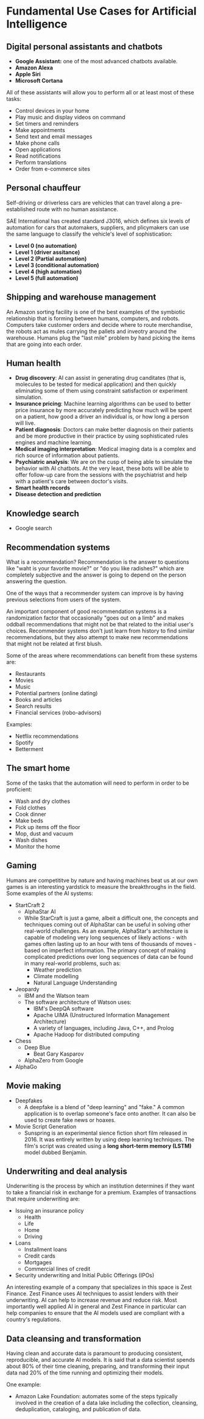 # Fundamental Use Cases for Artificial Intelligence

## Digital personal assistants and chatbots

- **Google Assistant:** one of the most advanced chatbots available.
- **Amazon Alexa**
- **Apple Siri**
- **Microsoft Cortana**

All of these assistants will allow you to perform all or at least most of these tasks:

- Control devices in your home
- Play music and display videos on command
- Set timers and reminders
- Make appointments
- Send text and email messages
- Make phone calls
- Open applications
- Read notifications
- Perform translations
- Order from e-commerce sites

## Personal chauffeur

Self-driving or driverless cars are vehicles that can travel along a pre-established route with no human assistance.

SAE International has created standard J3016, which defines six levels of automation for cars that automakers, suppliers, and plicymakers can use the same language to classify the vehicle's level of sophistication:

- **Level 0 (no automation)**
- **Level 1 (driver assitance)**
- **Level 2 (Partial automation)**
- **Level 3 (conditional automation)**
- **Level 4 (high automation)**
- **Level 5 (full automation)**

## Shipping and warehouse management

An Amazon sorting facility is one of the best examples of the symbiotic relationship that is forming between humans, computers, and robots. Computers take customer orders and decide where to route merchandise, the robots act as mules carrying the pallets and inveotry around the warehouse. Humans plug the "last mile" problem by hand picking the items that are going into each order.

## Human health

- **Drug discovery**: AI can assist in generating drug canditates (that is, molecules to be tested for medical application) and then quickly eliminating some of them using constraint satisfaction or experiment simulation.
- **Insurance pricing**: Machine learning algorithms can be used to better price insurance by more accurately predicting how much will be spent on a patient, how good a driver an individual is, or how long a person will live.
- **Patient diagnosis**: Doctors can make better diagnosis on their patients and be more productive in their practice by using sophisticated rules engines and machine learning.
- **Medical imaging interpretation**: Medical imaging data is a complex and rich source of information about patients.
- **Psychiatric analysis**: We are on the cusp of being able to simulate the behavior with AI chatbots. At the very least, these bots will be able to offer follow-up care from the sessions with the psychiatrist and help with a patient's care between doctor's visits.
- **Smart health records**
- **Disease detection and prediction**

## Knowledge search

- Google search

## Recommendation systems

What is a recommendation? Recommendation is the answer to questions like "waht is your favorite movie?" or "do you like radishes?" which are completely subjective and the answer is going to depend on the person answering the question.

One of the ways that a recommender system can improve is by having previous selections from users of the system.

An important component of good recommendation systems is a randomization factor that occasionally "goes out on a limb" and makes oddball recommendations that might not be that related to the initial user's choices. Recommender systems don't just learn from history to find similar recommendations, but they also attempt to make new recommendations that might not be related at first blush.

Some of the areas where recommendations can benefit from these systems are:

- Restaurants
- Movies
- Music
- Potential partners (online dating)
- Books and articles
- Search results
- Financial services (robo-advisors)

Examples:

- Netflix recommendations
- Spotify
- Betterment

## The smart home

Some of the tasks that the automation will need to perform in order to be proficient:

- Wash and dry clothes
- Fold clothes
- Cook dinner
- Make beds
- Pick up items off the floor
- Mop, dust and vacuum
- Wash dishes
- Monitor the home

## Gaming

Humans are competititve by nature and having machines beat us at our own games is an interesting yardstick to measure the breakthroughs in the field. Some examples of the AI systems:

- StartCraft 2
  - AlphaStar AI
  - While StarCraft is just a game, albeit a difficult one, the concepts and techniques coming out of AlphaStar can be useful in solving other real-world challenges. As an example, AlphaStar's architecture is capable of modeling very long sequences of likely actions - with games often lasting up to an hour with tens of thousands of moves - based on imperfect information. The primary concept of making complicated predictions over long sequences of data can be found in many real-world problems, such as:
    - Weather prediction
    - Climate modelling
    - Natural Language Understanding
- Jeopardy
  - IBM and the Watson team
  - The software architecture of Watson uses:
    - IBM's DeepQA software
    - Apache UIMA (Unstructured Information Management Architecture)
    - A variety of languages, including Java, C++, and Prolog
    - Apache Hadoop for distributed computing
- Chess
  - Deep Blue
    - Beat Gary Kasparov
  - AlphaZero from Google
- AlphaGo

## Movie making

- Deepfakes
  - A deepfake is a blend of "deep learning" and "fake." A common application is to overlap someone's face onto another. It can also be used to create fake news or hoaxes.
- Movie Script Generation
  - Sunspring is an experimental sience fiction short film released in 2016. It was entirely written by using deep learning techniques. The film's script was created using a **long short-term memory (LSTM)** model dubbed Benjamin.

## Underwriting and deal analysis

Underwriting is the process by which an institution determines if they want to take a financial risk in exchange for a premium. Examples of transactions that require underwriting are:

- Issuing an insurance policy
  - Health
  - Life
  - Home
  - Driving
- Loans
  - Installment loans
  - Credit cards
  - Mortgages
  - Commercial lines of credit
- Security underwriting and Initial Public Offerings (IPOs)

An interesting example of a company that specializes in this space is Zest Finance. Zest Finance uses AI techniques to assist lenders with their underwriting. AI can help to increase revenue and reduce risk. Most importantly well applied AI in general and Zest Finance in particular can help companies to ensure that the AI models used are compliant with a country's regulations.

## Data cleansing and transformation

Having clean and accurate data is paramount to producing consistent, reproducible, and accurate AI models. It is said that a data scientist spends about 80% of their time cleaning, preparing, and transforming their input data nad 20% of the time running and optimizing their models.

One example:

- Amazon Lake Foundation: automates some of the steps typically involved in the creation of a data lake including the collection, cleansing, deduplication, cataloging, and publication of data.